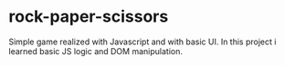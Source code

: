 # rock-paper-scissors
Simple game realized with Javascript and with basic UI.
In this project i learned basic JS logic and DOM manipulation.
